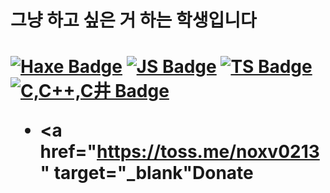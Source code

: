 <h1> 그냥 하고 싶은 거 하는 학생입니다<h1/>

[![Haxe Badge](https://img.shields.io/badge/-haxe-EA8220?style=for-the-badge&labelColor=black&logo=haxe&logoColor=EA8220)](#) 
[![JS Badge](https://img.shields.io/badge/-Javascript-F0DB4F?style=for-the-badge&labelColor=black&logo=javascript&logoColor=F0DB4F)](#)
[![TS Badge](https://img.shields.io/badge/-Typescript-007ACC?style=for-the-badge&labelColor=black&logo=typescript&logoColor=007ACC)](#) 
[![C,C++,C井 Badge](https://img.shields.io/badge/-C,C++,C井-035798?style=for-the-badge&labelColor=black&logo=c&logoColor=white)](#) 
  
- <a href="https://toss.me/noxv0213" target="_blank"Donate<a>
